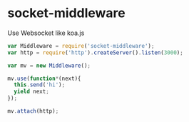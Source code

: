 # socket-middleware
Use Websocket like koa.js


```js
var Middleware = require('socket-middleware');
var http = require('http').createServer().listen(3000);

var mv = new Middleware();

mv.use(function*(next){
  this.send('hi');
  yield next;
});

mv.attach(http);
```
